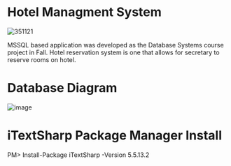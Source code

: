 # Hotel Managment System



![351121](https://user-images.githubusercontent.com/86951716/153276601-784e5a1a-9114-4021-a0a4-10d8e8b5ec9d.jpg)

MSSQL based application was developed as the Database Systems course  project in Fall. Hotel reservation system is one that allows for secretary to reserve rooms on hotel. 
  
# Database Diagram
![image](https://user-images.githubusercontent.com/86951716/153279996-e03afdfa-533a-4281-9796-fbb6fc2614e6.png)

# iTextSharp Package Manager Install
PM> Install-Package iTextSharp -Version 5.5.13.2

